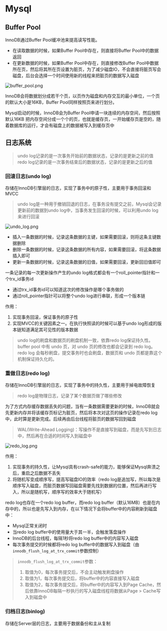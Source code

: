 # Mysql

## Buffer Pool
InnoDB通过Buffer Pool缓冲池来提高读写性能。
- 在读取数据的时候，如果Buffer Pool中存在，则直接将Buffer Pool中的数据返回
- 在更新数据的时候，如果Buffer Pool中存在，则直接修改Buffer 
  Pool中数据所在页，然后将其所在页设置为脏页，为了减少磁盘IO，不会直接将脏页写会磁盘，后台会选择一个时间使用新的线程来把脏页的数据写入磁盘

![buffer_pool.png](mysql_buffer_pool.png)

InnoDB会将数据划分成若干个页，以页作为磁盘和内存交互的最小单位，一个页的默认大小是16KB，Buffer Pool同样按照页来进行划分。

Mysql启动的时候，InnoDB会为Buffer 
Pool申请一块连续的内存空间，然后按照默认16KB
把内存空间分成一个个的页，也就是缓存页，一开始缓存页是空的，随着数据库的运行，才会有磁盘上的数据被写入到缓存页中

## 日志系统

> undo log记录的是一次事务开始前的数据状态，记录的是更新之前的值
> redo log记录的是一次事务结束后的数据状态，记录的是更新之后的值

### 回滚日志(undo log)
存储在InnoDB引擎层的日志，实现了事务中的原子性，主要用于事务回滚和MVCC

> undo log是一种用于撤销回退的日志，在事务没有提交之前，Mysql会记录更新前的数据到undo 
> log中，当事务发生回滚的时候，可以利用undo log来进行回滚

![undo_log.png](mysql_undo_log.png)

- 插入一条数据的时候，记录这条数据的主键，如果需要回滚，则将这条主键数据删除
- 删除一条数据的时候，记录这条数据的所有内容，如果需要回滚，将这条数据插入即可
- 更新一条数据的时候，记录这条数据的旧值，如果需要回滚，更新回旧值即可

一条记录的每一次更新操作产生的undo log格式都会有一个roll_pointer指针和一个trx_id事务id
- 通过trx_id事务id可以知道这次的修改操作是哪个事务做的
- 通过roll_pointer指针可以将整个undo log进行串联，形成一个版本链

作用：
1. 实现事务回滚，保证事务的原子性
2. 实现MVCC的关键因素之一。在执行快照读的时候可以基于undo log形成的版本链知道满足其可见性的版本数据

> undo log的刷盘和数据页的刷盘机制一致，依靠redo log保证持久性。
> buffer pool 中有 undo 页，对 undo 页的修改也都会记录到 redo log。
> redo log 会每秒刷盘，提交事务时也会刷盘，数据页和 undo 页都是靠这个机制保证持久化的。


### 重做日志(redo log)
存储在InnoDB引擎层的日志，实现了事务中的持久性，主要用于掉电故障恢复

> redo log是物理日志，记录了某个数据页做了哪些修改

为了方式内存缓存数据丢失的问题，当有一条数据需要更新的时候，InnoDB就会先更新内存并将该缓存页标记为脏页，然后将本次对这页的操作记录在redo 
log中，此时算是更新完成。后续再由后台线程将脏页的数据写回到磁盘

> WAL(Write-Ahead Logging)：写操作不是直接写到磁盘，而是先写到日志中，然后再在合适的时间写入到磁盘中

![redo_log.png](mysql_redo_log.png)

作用：
1. 实现事务的持久性，让Mysql具有crash-safe的能力，能够保证Mysql奔溃之后，重启之后数据不丢失
2. 将随机写变成顺序写，提高写磁盘IO的效率（redo 
   log是追加写，所以每次是顺序写入磁盘，而脏页数据写回磁盘需要先找到数据的位置，然后再进行写入，所以是随机写，顺序写的效率大于随机写）

redo log也存在一个redo log buffer，而redo log 
buffer（默认16MB）也是在内存中的，所以也是先写入到内存，在以下情况下会将buffer中的内容刷新到磁盘中：
- Mysql正常关闭时
- 当redo log buffer中的使用量大于其一半，会触发落盘操作
- InnoDB的后台线程，每隔1秒将redo log buffer中的内容写入磁盘
- 每次事务提交的时候都将redo log buffer中的数据写入到磁盘（由`innodb_flush_log_at_trx_commit`参数控制）

> `innodb_flush_log_at_trx_commit`参数：
> 
> 1. 取值为0，每次事务提交后，不会主动触发刷盘操作
> 2. 取值为1，每次事务提交后，将buffer中的内容直接写入磁盘
> 3. 取值为2，每次事务提交后，将buffer中的内容写入到Page Cache，然后依靠InnoDB每隔一秒执行的写入磁盘线程将数据从Page 
     > Cache写入到磁盘中


### 归档日志(binlog)
存储在Server层的日志，主要用于数据备份和主从复制